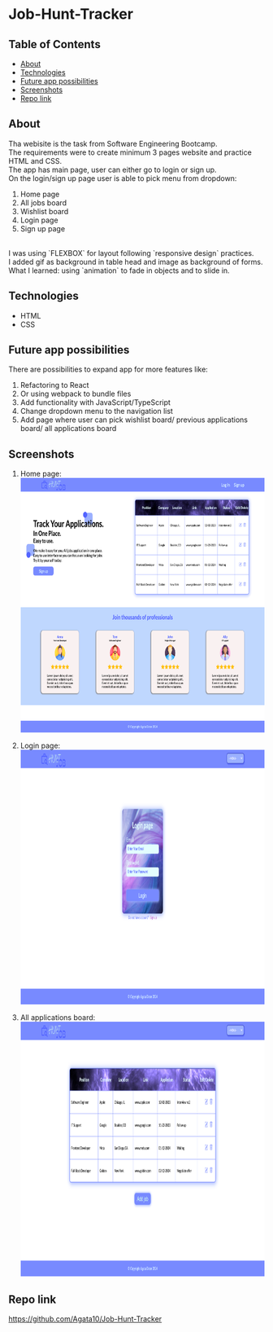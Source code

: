 # Job-Hunt-Tracker

## Table of Contents

- [About](#about)
- [Technologies](#technologies)
- [Future app possibilities](#possibilities)
- [Screenshots](#screenshots)
- [Repo link](#repo-link)

## About

Tha webisite is the task from Software Engineering Bootcamp.
<br>
The requirements were to create minimum 3 pages website and practice HTML and CSS.
<br>
The app has main page, user can either go to login or sign up.
<br>
On the login/sign up page user is able to pick menu from dropdown:

1. Home page
2. All jobs board
3. Wishlist board
4. Login page
5. Sign up page

<br>
I was using `FLEXBOX` for layout following `responsive design` practices.<br>
I added gif as background in table head and image as background of forms.<br>
What I learned: using `animation` to fade in objects and to slide in.<br>

## Technologies

- HTML
- CSS

## Future app possibilities

There are possibilities to expand app for more features like:

1. Refactoring to React
2. Or using webpack to bundle files
3. Add functionality with JavaScript/TypeScript
4. Change dropdown menu to the navigation list
5. Add page where user can pick wishlist board/ previous applications board/ all applications board

## Screenshots

1. Home page:
   <br>
   <img src="./assests/images/main.png" width="700" height="500">

2. Login page:
   <br>
   <img src="./assests/images/loginPage.png" width="700" height="500">

3. All applications board:
   <br>
   <img src="./assests/images/board.png" width="700" height="500">

## Repo link

https://github.com/Agata10/Job-Hunt-Tracker
